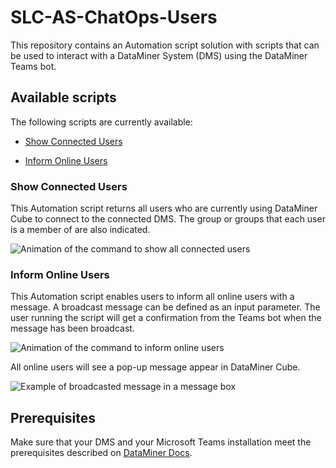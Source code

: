 # SLC-AS-ChatOps-Users

This repository contains an Automation script solution with scripts that can be used to interact with a DataMiner System (DMS) using the DataMiner Teams bot.

## Available scripts

The following scripts are currently available:

- [Show Connected Users](#Show-Connected-Users)

- [Inform Online Users](#Inform-Online-Users)

### Show Connected Users

This Automation script returns all users who are currently using DataMiner Cube to connect to the connected DMS. The group or groups that each user is a member of are also indicated. 

![Animation of the command to show all connected users](/Documentation/ShowConnectedUsersExample.gif)


### Inform Online Users

This Automation script enables users to inform all online users with a message. A broadcast message can be defined as an input parameter. The user running the script will get a confirmation from the Teams bot when the message has been broadcast. 

![Animation of the command to inform online users](/Documentation/RunInformOnlineUsers.gif)

All online users will see a pop-up message appear in DataMiner Cube.

![Example of broadcasted message in a message box](/Documentation/BroadcastedMessagePoppingUpAtAllOnlineUsers.gif)

## Prerequisites

Make sure that your DMS and your Microsoft Teams installation meet the prerequisites described on [DataMiner Docs](https://aka.dataminer.services/ChatOps-server-side-prerequisites).
